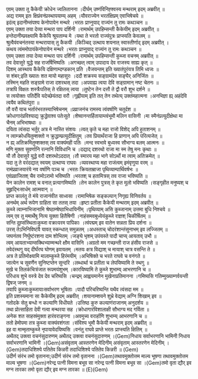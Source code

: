 

  
एवम् उक्ता तु कैकेयी क्रोधेन ज्वलितानना ।दीर्घम् उष्णंविनिह्श्वस्य मन्थराम् इदम् अब्रवीत्  ॥   
अद्य रामम् इतः क्षिप्रंवनंप्रस्थापयाम्य् अहम् ।यौवराज्येन भरतंक्षिप्रम् एवाभिषेचये  ॥   
इदंत्व् इदानीम्संपश्य केनोपायेन मन्थरे ।भरतः प्राप्नुयाद् राज्यंन तु रामः कथञ्चन  ॥   
एवम् उक्ता तया देव्या मन्थरा पाप दर्शिनी ।रामार्थम् उपहिम्सन्ती कैकेयीम् इदम् अब्रवीत्  ॥   
हन्तेदानीम्प्रवक्ष्यामि कैकेयि श्रूयताम्च मे ।यथा ते भरतो राज्यंपुत्रः प्राप्स्यति केवलम्  ॥   
श्रुत्वैवंवचनंतस्या मन्थरायास् तु कैकयी ।किञ्चिद् उत्थाय शयनात् स्वास्तीर्णाद् इदम् अब्रवीत् ।  
कथय त्वंममोपायंकेनोपायेन मन्थरे ।भरतः प्राप्नुयाद् राज्यंन तु रामः कथञ्चन  ॥   
एवम् उक्ता तया देव्या मन्थरा पाप दर्शिनी ।रामार्थम् उपहिम्सन्ती कुब्जा वचनम् अब्रवीत्  ॥   
तव देवासुरे युद्धे सह राजर्षिभिष्पतिः ।अगच्छत् त्वाम् उपादाय देव राजस्य साह्य कृत्  ॥   
दिशम् आस्थाय कैकेयि दक्षिणाम्दण्डकान् प्रति ।वैजयन्तम् इति ख्यातंपुरंयत्र तिमि ध्वजः  ॥   
स शंबर;इति ख्यातः शत मायो महासुरः ।ददौ शक्रस्य सङ्ग्रामंदेव सङ्घैर् अनिर्जितः  ॥   
तस्मिन् महति सङ्ग्रामे राजा दशरथस् तदा ।अपवाह्य त्वया देवि सङ्ग्रामान् नष्ट चेतनः  ॥   
तत्रापि विक्षतः शस्त्रैःपतिस् ते रक्षितस् त्वया ।तुष्टेन तेन दत्तौ ते द्वौ वरौ शुभ दर्शने  ॥   
स त्वयोक्तः पतिर्देवि यदेच्छेयंतदा वरौ ।गृह्णीयाम् इति तत् तेन तथेत्य् उक्तंमहात्मना ।अनभिज्ञा ह्य् अहंदेवि त्वयैव कथितंपुरा  ॥   
तौ वरौ याच भर्तारंभरतस्याभिषेचनम् ।प्रव्राजनंच रामस्य त्वंवर्षाणि चतुर्दश  ॥   
क्रोधागारंप्रविश्याद्य क्रुद्धेवाश्व पतेःसुते ।शेष्वानन्तर्हितायाम्त्वंभूमौ मलिन वासिनी ।मा स्मैनंप्रत्युदीक्षेथा मा चैनम् अभिभाषथाः  ॥   
दयिता त्वंसदा भर्तुर् अत्र मे नास्ति संशयः ।त्वत् कृते च महा राजो विशेद् अपि हुताशनम्  ॥   
न त्वाम्क्रोधयितुम्शक्तो न क्रुद्धाम्प्रत्युदीक्षितुम् ।तव प्रियार्थंराजा हि प्राणान् अपि परित्यजेत्  ॥   
न ह्य् अतिक्रमितुम्शक्तस् तव वाक्यंमही पतिः ।मन्द स्वभावे बुध्यस्व सौभाग्य बलम् आत्मनः  ॥   
मणि मुक्ता सुवर्णानि रत्नानि विविधानि च ।दद्याद् दशरथो राजा मा स्म तेषु मनः कृथाः  ॥   
यौ तौ देवासुरे युद्धे वरौ दशरथोऽददात् ।तौ स्मारय महा भागे सोऽर्थो मा त्वाम् अतिक्रमेत्  ॥   
यदा तु ते वरंदद्यात् स्वयम् उत्थाप्य राघवः ।व्यवस्थाप्य महा राजंत्वम् इमंवृणुया वरम्  ॥   
रामंप्रव्राजयारंये नव वर्षाणि पञ्च च ।भरतः क्रियताम्राजा पृथिव्याम्पार्थिवर्षभः  ॥   
एवंप्रव्राजितश् चैव रामोऽरामो भविष्यति ।भरतश् च हतामित्रस् तव राजा भविष्यति  ॥   
येन कालेन रामश् च वनात् प्रत्यागमिष्यति ।तेन कालेन पुत्रस् ते कृत मूलो भविष्यति ।सङ्गृहीत मनुष्यश् च सुहृद्भिःसार्धम् आत्मवान्  ॥   
प्राप्त कालंतु ते मंये राजानंवीत साध्वसा ।रामाभिषेक सङ्कल्पान् निगृह्य विनिवर्तय  ॥   
अनर्थम् अर्थ रूपेण ग्राहिता सा ततस् तया ।हृष्टा प्रतीता कैकेयी मन्थराम् इदम् अब्रवीत्  ॥   
कुब्जे त्वाम्नाभिजानामि श्रेष्ठाम्श्रेष्ठाभिधायिनीम् ।पृथिव्याम् असि कुब्जानाम् उत्तमा बुधि निश्चये  ॥   
त्वम् एव तु ममार्थेषु नित्य युक्ता हितैषिणी ।नाहंसमवबुध्येयंकुब्जे राज्ञश् चिकीर्षितम्  ॥   
सन्ति दुह्संस्थिताःकुब्जा वक्राःपरम पापिकाः ।त्वंपद्मम् इव वातेन सन्नता प्रिय दर्शना  ॥   
उरस् तेऽभिनिविष्टंवै यावत् स्कन्धात् समुन्नतम् ।अधस्ताच् चोदरंशान्तंसुनाभम् इव लज्जितम्  ॥   
जघनंतव निर्घुष्टंरशना दाम शोभितम् ।जङ्घे भृशम् उपंयस्ते पादौ चाप्य् आयताव् उभौ  ॥   
त्वम् आयताभ्याम्सक्थिभ्याम्मन्थरे क्षौम वासिनि ।अग्रतो मम गच्छन्ती राज हंसीव राजसे  ॥   
तवेदंस्थगु यद् दीर्घंरघ घोणम् इवायतम् ।मतयः क्षत्र विद्याश् च मायाश् चात्र वसन्ति ते  ॥   
अत्र ते प्रतिमोक्ष्यामि मालाम्कुब्जे हिरंमयीम् ।अभिषिक्ते च भरते राघवे च वनंगते  ॥   
जात्येन च सुवर्णेन सुनिष्टप्तेन सुन्दरि ।लब्धार्था च प्रतीता च लेपयिष्यामि ते स्थगु  ॥   
मुखे च तिलकंचित्रंजात रूपमयंशुभम् ।कारयिष्यामि ते कुब्जे शुभाम्य् आभरणानि च  ॥   
परिधाय शुभे वस्त्रे देव देव चरिष्यसि ।चन्द्रम् आह्वयमानेन मुखेनाप्रतिमानना ।गमिष्यसि गतिम्मुख्याम्गर्वयन्ती द्विषज् जनम्  ॥   
तवापि कुब्जाःकुब्जायाःसर्वाभरण भूषिताः ।पादौ परिचरिष्यन्ति यथैव त्वंसदा मम  ॥   
इति प्रशस्यमाना सा कैकेयीम् इदम् अब्रवीत् ।शयानाम्शयने शुभ्रे वेद्याम् अग्नि शिखाम् इव  ॥   
गतोदके सेतु बन्धो न कल्याणि विधीयते ।उत्तिष्ठ कुरु कल्याणंराजानम् अनुदर्शय  ॥   
तथा प्रोत्साहिता देवी गत्वा मन्थरया सह ।क्रोधागारंविशालाक्षी सौभाग्य मद गर्विता  ॥   
अनेक शत साहस्रंमुक्ता हारंवराङ्गना ।अवमुच्य वरार्हाणि शुभाम्य् आभरणानि च  ॥   
ततो हेमोपमा तत्र कुब्जा वाक्यंवशंगता ।संविश्य भूमौ कैकेयी मन्थराम् इदम् अब्रवीत्  ॥   
इह वा माम्मृताम्कुब्जे नृपायावेदयिष्यसि ।वनंतु राघवे प्राप्ते भरतः प्राप्स्यति क्षितिम्  ॥   
अथैतद् उक्त्वा वचनंसुदारुणम् अथैतद् उक्त्वा वचनंसुदारुणम् ।(Gem)निधाय सर्वाभरणानि भामिनी निधाय सर्वाभरणानि भामिनी ।(Gem)असंवृताम् आस्तरणेन मेदिनीम् असंवृताम् आस्तरणेन मेदिनीम् ।(Gem)तदाधिशिश्ये पतितेव किन्नरी तदाधिशिश्ये पतितेव किन्नरी  ॥ (Gem)  
उदीर्ण संरंभ तमो वृतानना;उदीर्ण संरंभ तमो वृतानना ।(Gem)तथावमुक्तोत्तम माल्य भूषणा तथावमुक्तोत्तम माल्य भूषणा ।(Gem)नरेन्द्र पत्नी विमना बभूव सा नरेन्द्र पत्नी विमना बभूव सा ।(Gem)तमो वृता द्यौर् इव मग्न तारका तमो वृता द्यौर् इव मग्न तारका  ॥ (E)(Gem)  
